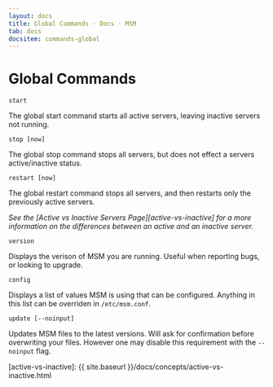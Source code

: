 ```yaml
---
layout: docs
title: Global Commands · Docs · MSM
tab: docs
docsitem: commands-global
---
```


Global Commands
===============

    start

The global start command starts all active servers, leaving inactive servers not running.

    stop [now]

The global stop command stops all servers, but does not effect a servers active/inactive status.

    restart [now]

The global restart command stops all servers, and then restarts only the previously active servers.

*See the [Active vs Inactive Servers Page][active-vs-inactive] for a more information on the differences between an active and an inactive server.*

    version

Displays the verison of MSM you are running. Useful when reporting bugs, or looking to upgrade.

    config

Displays a list of values MSM is using that can be configured. Anything in this list can be overriden in `/etc/msm.conf`.

    update [--noinput]

Updates MSM files to the latest versions. Will ask for confirmation before overwriting your files. However one may disable this requirement with the `--noinput` flag.


[active-vs-inactive]: {{ site.baseurl }}/docs/concepts/active-vs-inactive.html